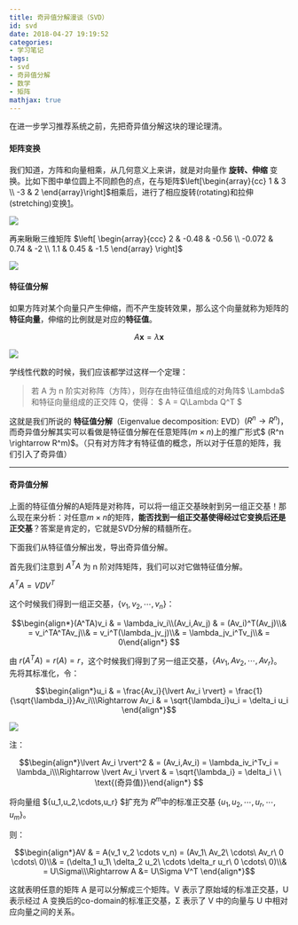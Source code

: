 ```yaml
---
title: 奇异值分解漫谈（SVD）
id: svd
date: 2018-04-27 19:19:52
categories: 
- 学习笔记
tags: 
- svd
- 奇异值分解
- 数学
- 矩阵
mathjax: true
---
```


在进一步学习推荐系统之前，先把奇异值分解这块的理论理清。

#### 矩阵变换

我们知道，方阵和向量相乘，从几何意义上来讲，就是对向量作 **旋转、伸缩** 变换。比如下图中单位圆上不同颜色的点，在与矩阵$\left[\begin{array}{cc}   1 & 3 \\   -3 & 2  \end{array}\right]$相乘后，进行了相应旋转(rotating)和拉伸(stretching)变换[1](http://charleshm.github.io/2016/03/Singularly-Valuable-Decomposition/#fn:6)。

![ ](http://7xjbdi.com1.z0.glb.clouddn.com/MatrixAction.gif)

<!--- more --->

再来瞅瞅三维矩阵 $\left[ \begin{array}{ccc} 2 & -0.48 & -0.56 \\ -0.072 & 0.74 & -2 \\ 1.1  &  0.45  &  -1.5  \end{array} \right]$

![ ](http://7xjbdi.com1.z0.glb.clouddn.com/surface.gif)

#### 特征值分解

如果方阵对某个向量只产生伸缩，而不产生旋转效果，那么这个向量就称为矩阵的**特征向量**，伸缩的比例就是对应的**特征值**。

$$A\mathbf{x} = \lambda \mathbf{x}$$

![ ](http://7xjbdi.com1.z0.glb.clouddn.com/500px-Eigenvalue_equation.svg.png?imageView2/2/w/350)

学线性代数的时候，我们应该都学过这样一个定理：

> 若 A 为 n 阶实对称阵（方阵），则存在由特征值组成的对角阵$ \Lambda$ 和特征向量组成的正交阵 Q，使得： $ A = Q\Lambda Q^T $

这就是我们所说的 **特征值分解**（Eigenvalue decomposition: EVD）$(R^n \rightarrow R^n)$，而奇异值分解其实可以看做是特征值分解在任意矩阵$(m \times n)$上的推广形式$ (R^n \rightarrow R^m)$。（只有对方阵才有特征值的概念，所以对于任意的矩阵，我们引入了奇异值）

------

#### 奇异值分解

上面的特征值分解的A矩阵是对称阵，可以将一组正交基映射到另一组正交基！那么现在来分析：对任意$m \times n$的矩阵，**能否找到一组正交基使得经过它变换后还是正交基**？答案是肯定的，它就是SVD分解的精髓所在。

下面我们从特征值分解出发，导出奇异值分解。

首先我们注意到 $A^TA$ 为 n 阶对阵矩阵，我们可以对它做特征值分解。

$A^TA = VDV^T$

这个时候我们得到一组正交基，$\{v_1,v_2,\cdots,v_n\}$：

$$\begin{align*}(A^TA)v_i & = \lambda_iv_i\\(Av_i,Av_j) & = (Av_i)^T(Av_j)\\& = v_i^TA^TAv_j\\& = v_i^T(\lambda_jv_j)\\& = \lambda_jv_i^Tv_j\\& = 0\end{align*} $$

由 $r(A^TA)=r(A)=r$，这个时候我们得到了另一组正交基，$\{Av_1,Av_2,\cdots,Av_r\}$。先将其标准化，令：

$$\begin{align*}u_i & = \frac{Av_i}{\lvert Av_i \rvert} = \frac{1}{\sqrt{\lambda_i}}Av_i\\\Rightarrow Av_i & =  \sqrt{\lambda_i}u_i = \delta_i u_i \end{align*}$$

![ ](http://7xjbdi.com1.z0.glb.clouddn.com/svd_vc.png?imageView2/2/w/500)

注：

$$\begin{align*}\lvert Av_i \rvert^2 & = (Av_i,Av_i) = \lambda_iv_i^Tv_i = \lambda_i\\\Rightarrow \lvert Av_i \rvert & = \sqrt{\lambda_i} = \delta_i \ \ \text{(奇异值)}\end{align*} $$

将向量组 $\{u_1,u_2,\cdots,u_r\} $扩充为 $R^m$中的标准正交基 $\{u_1,u_2,\cdots,u_r,\cdots,u_m\}$。

则：

$$\begin{align*}AV & = A(v_1 v_2 \cdots v_n) = (Av_1\ Av_2\ \cdots\ Av_r\ 0 \cdots\ 0)\\& = (\delta_1 u_1\ \delta_2 u_2\ \cdots \delta_r u_r\ 0 \cdots\ 0)\\& =  U\Sigma\\\Rightarrow A &= U\Sigma V^T \end{align*}$$

这就表明任意的矩阵 A 是可以分解成三个矩阵。V 表示了原始域的标准正交基，U 表示经过 A 变换后的co-domain的标准正交基，Σ 表示了 V 中的向量与 U 中相对应向量之间的关系。